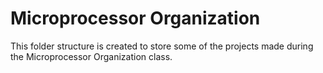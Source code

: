 # Microprocessor Organization
This folder structure is created to store some of the projects made during the Microprocessor Organization class.
